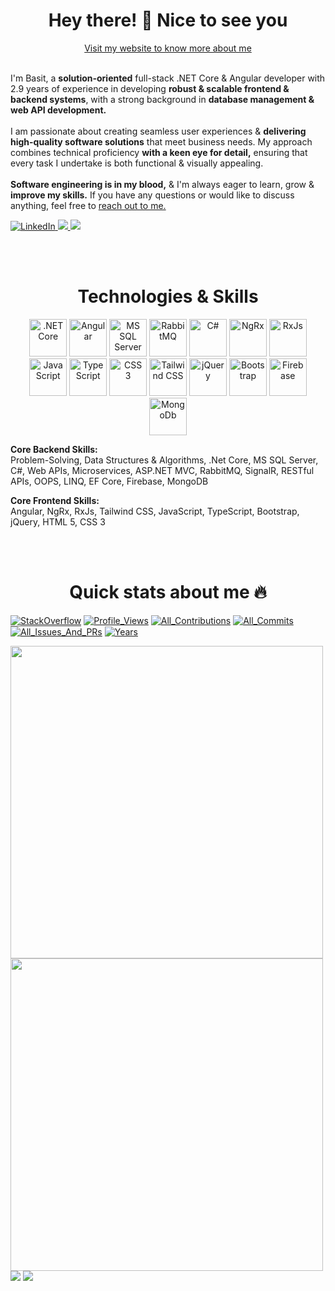 
<!-- -->
<!-- -->
<!-- -->
<!-- -->
<!-- -->
<!-- -->
<!--                                                     About me -->
<!-- -->
<!-- -->
<!-- -->
<!-- -->
<!-- -->
<!-- -->
<div align="center">
<h1 align="center">Hey there! 👋 Nice to see you</h1>
<a href="https://devxbasit.surge.sh">Visit my website to know more about me</a>
<br />
<br />
</div>

<p>
I'm Basit, a <strong>solution-oriented</strong> full-stack .NET Core & Angular developer with 2.9 years of experience in developing <strong>robust & scalable frontend & backend systems</strong>, with a strong background in <strong>database management & web API development.</strong>
<br />
<br />
I am passionate about creating seamless user experiences & <strong>delivering high-quality software solutions</strong> that meet business needs. My approach combines technical proficiency <strong>with a keen eye for detail,</strong> ensuring that every task I undertake is both functional & visually appealing.
<br />
<br />
<strong>Software engineering is in my blood,</strong> & I'm always eager to learn, grow & <strong>improve my skills.</strong> If you have any questions or would like to discuss anything, feel free to <a href="https://devxbasit.surge.sh/contact">reach out to me.</a>
</p>
<p>
 <a href="https://linkedin.com/in/devxbasit" title="LinkedIn">
  <img src="https://img.icons8.com/color/64/linkedin.png" alt="LinkedIn"/>
 </a>
 <a href="mailto:basitshafi.dev@gmail.com" title="Mail to basitshafi.dev@gmail.com">
  <img src="https://img.icons8.com/arcade/64/send.png" />
 </a>
	</a>
 <a href="https://devxbasit.surge.sh" title="Visit my website">
  <img src="https://img.icons8.com/clouds/64/domain.png" />
 </a>
</p>



<!-- -->
<!-- -->
<!-- -->
<!-- -->
<!-- -->
<!-- -->
<!--                                                     Skills -->
<!-- -->
<!-- -->
<!-- -->
<!-- -->
<!-- -->
<!-- -->
<br />
<br />
<h1 align="center"><strong>Technologies & Skills</strong></h1>
<p align="center"> 
<img width="60" src="https://cdn.jsdelivr.net/gh/devicons/devicon@latest/icons/dotnetcore/dotnetcore-original.svg" alt=".NET Core" title=".NET Core" />
<img width="60" src="https://cdn.jsdelivr.net/gh/devicons/devicon@latest/icons/angular/angular-original.svg" alt="Angular" title="Angular"  />
<img width="60" src="https://cdn.jsdelivr.net/gh/devicons/devicon@latest/icons/microsoftsqlserver/microsoftsqlserver-original-wordmark.svg" alt="MS SQL Server" title="MS SQL Server" />
<img width="60" src="https://cdn.jsdelivr.net/gh/devicons/devicon@latest/icons/rabbitmq/rabbitmq-original.svg" alt="RabbitMQ" title="RabbitMQ" />
<img width="60" src="https://cdn.jsdelivr.net/gh/devicons/devicon@latest/icons/csharp/csharp-original.svg" alt="C#" title="C#" />
<img width="60" src="https://cdn.jsdelivr.net/gh/devicons/devicon@latest/icons/ngrx/ngrx-original.svg" alt="NgRx" title="NgRx" />
<img width="60" src="https://cdn.jsdelivr.net/gh/devicons/devicon@latest/icons/rxjs/rxjs-original.svg" alt="RxJs" title="RxJs" />
<img width="60" src="https://cdn.jsdelivr.net/gh/devicons/devicon@latest/icons/javascript/javascript-original.svg" alt="JavaScript" title="JavaScript" />
<img width="60" src="https://cdn.jsdelivr.net/gh/devicons/devicon@latest/icons/typescript/typescript-original.svg" alt="TypeScript" title="TypeScript" />
<img width="60" src="https://cdn.jsdelivr.net/gh/devicons/devicon@latest/icons/css3/css3-original.svg" alt="CSS 3" title="CSS 3" />
<img width="60" src="https://cdn.jsdelivr.net/gh/devicons/devicon@latest/icons/tailwindcss/tailwindcss-original.svg" alt="Tailwind CSS" title="Tailwind CSS" />
<img width="60" src="https://cdn.jsdelivr.net/gh/devicons/devicon@latest/icons/jquery/jquery-original.svg" alt="jQuery" title="jQuery" />
<img width="60" src="https://cdn.jsdelivr.net/gh/devicons/devicon@latest/icons/bootstrap/bootstrap-original.svg" alt="Bootstrap" title="Bootstrap" />
<img width="60" src="https://cdn.jsdelivr.net/gh/devicons/devicon@latest/icons/firebase/firebase-original.svg" alt="Firebase" title="Firebase" />
<img width="60" src="https://cdn.jsdelivr.net/gh/devicons/devicon@latest/icons/mongodb/mongodb-original.svg" alt="MongoDb" title="MongoDB" />
</p>


<p><strong>Core Backend Skills:</strong><br/>Problem-Solving, Data Structures & Algorithms, .Net Core, MS SQL Server, C#, Web APIs, Microservices, ASP.NET MVC, RabbitMQ, SignalR, RESTful APIs, OOPS, LINQ, EF Core, Firebase, MongoDB</p>
<p><strong>Core Frontend Skills:</strong><br/>Angular, NgRx, RxJs, Tailwind CSS, JavaScript, TypeScript, Bootstrap, jQuery, HTML 5, CSS 3</p>



<!-- -->
<!-- -->
<!-- -->
<!-- -->
<!-- -->
<!-- -->
<!--                                                     Stats About Me -->
<!-- -->
<!-- -->
<!-- -->
<!-- -->
<!-- -->
<!-- -->

<br />
<br />
<h1 align="center"><strong>Quick stats about me 🔥</strong></h1>
<p>
<a href="https://stackoverflow.com/users/16456741/"><img src="https://stackoverflow-badge.vercel.app/?userID=16456741" style="border-bottom:1px solid gray" alt="StackOverflow"/></a>
<a href="https://github.com/devxbasit/devxbasit"><img src="https://komarev.com/ghpvc/?username=devxbasit&label=ProfileViews" alt="Profile_Views"/></a>
<a href="https://github.com/devxbasit?tab=repositories"><img src="https://badges.strrl.dev/contributions/all/devxbasit" alt="All_Contributions"/></a>
<a href="https://github.com/devxbasit?tab=repositories"><img src="https://badges.strrl.dev/commits/all/devxbasit" alt="All_Commits"/></a>
<a href="https://github.com/devxbasit?tab=repositories"><img src="https://badges.strrl.dev/issues-and-prs/all/devxbasit" alt="All_Issues_And_PRs"/></a>
<a href="https://github.com/devxbasit/devxbasit"><img src="https://badges.strrl.dev/years/devxbasit" alt="Years" /></a>
</p>

<div align="left">
<img width="500" src="https://streak-stats.demolab.com/?user=devxbasit&theme=react"/>
<img width="500" src="https://github-readme-stats.vercel.app/api?username=devxbasit&show_icons=true&theme=react&include_all_commits=true&count_private=true" />
<img src="https://github-readme-activity-graph.vercel.app/graph?username=devxbasit&theme=react" />
<img src="https://github-readme-stats.vercel.app/api/top-langs/?username=devxbasit&hide=php,java,scss,html,css,clojure,c%2B%2B&theme=react" />
</div>

